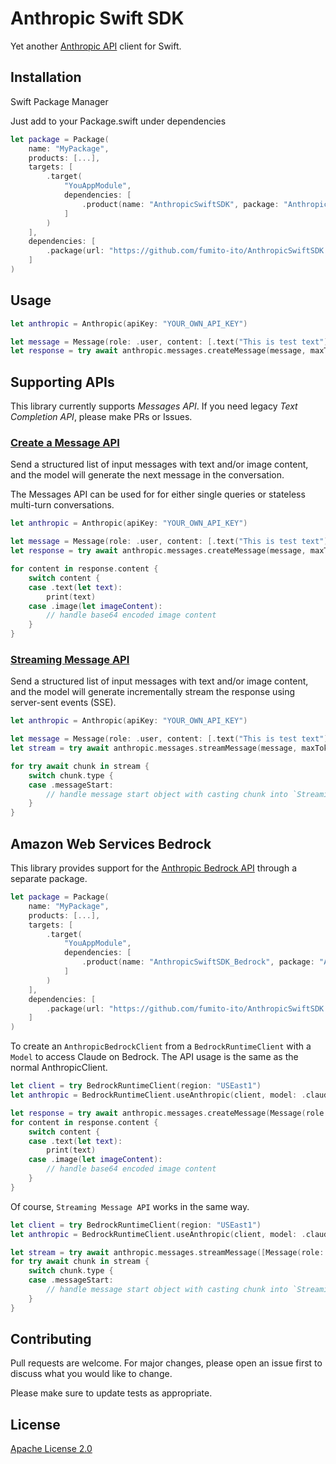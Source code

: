 # Anthropic Swift SDK

Yet another [Anthropic API](https://www.anthropic.com/api) client for Swift.

## Installation

Swift Package Manager

Just add to your Package.swift under dependencies

```swift
let package = Package(
    name: "MyPackage",
    products: [...],
    targets: [
        .target(
            "YouAppModule",
            dependencies: [
                .product(name: "AnthropicSwiftSDK", package: "AnthropicSwiftSDK")
            ]
        )
    ],
    dependencies: [
        .package(url: "https://github.com/fumito-ito/AnthropicSwiftSDK.git", .upToNextMajor(from: "0.0.1"))
    ]
)
```

## Usage

```swift
let anthropic = Anthropic(apiKey: "YOUR_OWN_API_KEY")

let message = Message(role: .user, content: [.text("This is test text")])
let response = try await anthropic.messages.createMessage(message, maxTokens: 1024)
```

## Supporting APIs

This library currently supports _Messages API_. If you need legacy _Text Completion API_, please make PRs or Issues.

### [Create a Message API](https://docs.anthropic.com/claude/reference/messages_post)

Send a structured list of input messages with text and/or image content, and the model will generate the next message in the conversation.

The Messages API can be used for for either single queries or stateless multi-turn conversations.

```swift
let anthropic = Anthropic(apiKey: "YOUR_OWN_API_KEY")

let message = Message(role: .user, content: [.text("This is test text")])
let response = try await anthropic.messages.createMessage(message, maxTokens: 1024)

for content in response.content {
    switch content {
    case .text(let text):
        print(text)
    case .image(let imageContent):
        // handle base64 encoded image content
    }
}
```

### [Streaming Message API](https://docs.anthropic.com/claude/reference/messages-streaming)

Send a structured list of input messages with text and/or image content, and the model will generate incrementally stream the response using server-sent events (SSE).

```swift
let anthropic = Anthropic(apiKey: "YOUR_OWN_API_KEY")

let message = Message(role: .user, content: [.text("This is test text")])
let stream = try await anthropic.messages.streamMessage(message, maxTokens: 1024)

for try await chunk in stream {
    switch chunk.type {
    case .messageStart:
        // handle message start object with casting chunk into `StreamingMessageStartResponse`
    }
}
```

## Amazon Web Services Bedrock

This library provides support for the [Anthropic Bedrock API](https://aws.amazon.com/bedrock/claude/) through a separate package.

```swift
let package = Package(
    name: "MyPackage",
    products: [...],
    targets: [
        .target(
            "YouAppModule",
            dependencies: [
                .product(name: "AnthropicSwiftSDK_Bedrock", package: "AnthropicSwiftSDK")
            ]
        )
    ],
    dependencies: [
        .package(url: "https://github.com/fumito-ito/AnthropicSwiftSDK.git", .upToNextMajor(from: "0.0.1"))
    ]
)
```

To create an `AnthropicBedrockClient` from a `BedrockRuntimeClient` with a `Model` to access Claude on Bedrock.
The API usage is the same as the normal AnthropicClient.

```swift
let client = try BedrockRuntimeClient(region: "USEast1")
let anthropic = BedrockRuntimeClient.useAnthropic(client, model: .claude_3_Haiku)

let response = try await anthropic.messages.createMessage(Message(role: .user, content: [.text("This is test text")]), maxTokens: 1024)
for content in response.content {
    switch content {
    case .text(let text):
        print(text)
    case .image(let imageContent):
        // handle base64 encoded image content
    }
}
```

Of course, `Streaming Message API` works in the same way.

```swift
let client = try BedrockRuntimeClient(region: "USEast1")
let anthropic = BedrockRuntimeClient.useAnthropic(client, model: .claude_3_Haiku)

let stream = try await anthropic.messages.streamMessage([Message(role: .user, content: [.text("This is test text")])], maxTokens: 1024)
for try await chunk in stream {
    switch chunk.type {
    case .messageStart:
        // handle message start object with casting chunk into `StreamingMessageStartResponse`
    }
}
```


## Contributing

Pull requests are welcome. For major changes, please open an issue first to discuss what you would like to change.

Please make sure to update tests as appropriate.

## License

[Apache License 2.0](https://choosealicense.com/licenses/apache-2.0/)
